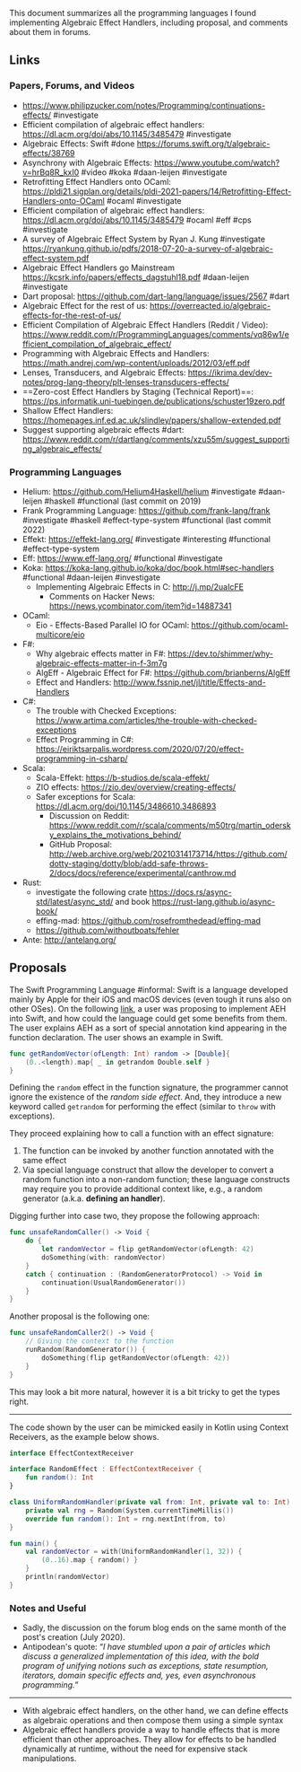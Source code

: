 This document summarizes all the programming languages I found implementing Algebraic Effect Handlers, including proposal, and comments about them in forums.

## Links

### Papers, Forums, and Videos

* https://www.philipzucker.com/notes/Programming/continuations-effects/ #investigate
* Efficient compilation of algebraic effect handlers: https://dl.acm.org/doi/abs/10.1145/3485479 #investigate 
* Algebraic Effects: Swift #done https://forums.swift.org/t/algebraic-effects/38769
* Asynchrony with Algebraic Effects: https://www.youtube.com/watch?v=hrBq8R_kxI0 #video #koka #daan-leijen #investigate
* Retrofitting Effect Handlers onto OCaml: https://pldi21.sigplan.org/details/pldi-2021-papers/14/Retrofitting-Effect-Handlers-onto-OCaml #ocaml #investigate 
* Efficient compilation of algebraic effect handlers: https://dl.acm.org/doi/abs/10.1145/3485479 #ocaml #eff #cps #investigate 
* A survey of Algebraic Effect System by Ryan J. Kung #investigate https://ryankung.github.io/pdfs/2018-07-20-a-survey-of-algebraic-effect-system.pdf
* Algebraic Effect Handlers go Mainstream https://kcsrk.info/papers/effects_dagstuhl18.pdf #daan-leijen #investigate 
* Dart proposal: https://github.com/dart-lang/language/issues/2567 #dart 
* Algebraic Effect for the rest of us: https://overreacted.io/algebraic-effects-for-the-rest-of-us/
* Efficient Compilation of Algebraic Effect Handlers (Reddit / Video): https://www.reddit.com/r/ProgrammingLanguages/comments/vq86w1/efficient_compilation_of_algebraic_effect/
* Programming with Algebraic Effects and Handlers: https://math.andrej.com/wp-content/uploads/2012/03/eff.pdf
* Lenses, Transducers, and Algebraic Effects: https://ikrima.dev/dev-notes/prog-lang-theory/plt-lenses-transducers-effects/
* ==Zero-cost Effect Handlers by Staging (Technical Report)==: https://ps.informatik.uni-tuebingen.de/publications/schuster19zero.pdf
* Shallow Effect Handlers: https://homepages.inf.ed.ac.uk/slindley/papers/shallow-extended.pdf
* Suggest supporting algebraic effects #dart: https://www.reddit.com/r/dartlang/comments/xzu55m/suggest_supporting_algebraic_effects/

### Programming Languages

* Helium: https://github.com/Helium4Haskell/helium #investigate #daan-leijen #haskell #functional (last commit on 2019)
* Frank Programming Language: https://github.com/frank-lang/frank #investigate #haskell #effect-type-system #functional (last commit 2022)
* Effekt: https://effekt-lang.org/ #investigate #interesting #functional #effect-type-system 
* Eff: https://www.eff-lang.org/ #functional #investigate 
* Koka: https://koka-lang.github.io/koka/doc/book.html#sec-handlers #functional #daan-leijen #investigate 
	* Implementing Algebraic Effects in C: http://j.mp/2uaIcFE
		* Comments on Hacker News: https://news.ycombinator.com/item?id=14887341
* OCaml: 
	* Eio - Effects-Based Parallel IO for OCaml: https://github.com/ocaml-multicore/eio
* F#:
	* Why algebraic effects matter in F#: https://dev.to/shimmer/why-algebraic-effects-matter-in-f-3m7g
	* AlgEff - Algebraic Effect for F#: https://github.com/brianberns/AlgEff
	* Effect and Handlers: http://www.fssnip.net/jl/title/Effects-and-Handlers
* C#:
	* The trouble with Checked Exceptions: https://www.artima.com/articles/the-trouble-with-checked-exceptions
	* Effect Programming in C#: https://eiriktsarpalis.wordpress.com/2020/07/20/effect-programming-in-csharp/
* Scala:
	* Scala-Effekt: https://b-studios.de/scala-effekt/
	* ZIO effects: https://zio.dev/overview/creating-effects/
	* Safer exceptions for Scala: https://dl.acm.org/doi/10.1145/3486610.3486893
		* Discussion on Reddit: https://www.reddit.com/r/scala/comments/m50trg/martin_odersky_explains_the_motivations_behind/
		* GitHub Proposal: http://web.archive.org/web/20210314173714/https://github.com/dotty-staging/dotty/blob/add-safe-throws-2/docs/docs/reference/experimental/canthrow.md
* Rust: 
	* investigate the following crate https://docs.rs/async-std/latest/async_std/ and book https://rust-lang.github.io/async-book/
	* effing-mad: https://github.com/rosefromthedead/effing-mad
	* https://github.com/withoutboats/fehler
* Ante: http://antelang.org/

## Proposals

The Swift Programming Language #informal: Swift is a language developed mainly by Apple for their iOS and macOS devices (even tough it runs also on other OSes). On the following [link](https://forums.swift.org/t/algebraic-effects/38769), a user was proposing to implement AEH into Swift, and how could the language could get some benefits from them. The user explains AEH as a sort of special annotation kind appearing in the function declaration. The user shows an example in Swift.

```swift
func getRandomVector(ofLength: Int) random -> [Double]{
	(0..<length).map{ _ in getrandom Double.self }
}
```

Defining the `random` effect in the function signature, the programmer cannot ignore the existence of the *random side effect*. And, they introduce a new keyword called `getrandom` for performing the effect (similar to `throw` with exceptions).

They proceed explaining how to call a function with an effect signature:
1. The function can be invoked by another function annotated with the same effect
2. Via special language construct that allow the developer to convert a random function into a non-random function; these language constructs may require you to provide additional context like, e.g., a random generator (a.k.a. **defining an handler**).

Digging further into case two, they propose the following approach:

```swift
func unsafeRandomCaller() -> Void {
	do {
		let randomVector = flip getRandomVector(ofLength: 42)
		doSomething(with: randomVector)
	}
	catch { continuation : (RandomGeneratorProtocol) -> Void in
		continuation(UsualRandomGenerator())
	}
}
```

Another proposal is the following one:

```swift
func unsafeRandomCaller2() -> Void {
	// Giving the context to the function
	runRandom(RandomGenerator()) {
		doSomething(flip getRandomVector(ofLength: 42))
	}
}
```

This may look a bit more natural, however it is a bit tricky to get the types right.

---

The code shown by the user can be mimicked easily in Kotlin using Context Receivers, as the example below shows.

```kotlin
interface EffectContextReceiver

interface RandomEffect : EffectContextReceiver {
	fun random(): Int
}

class UniformRandomHandler(private val from: Int, private val to: Int): RandomEffect {
	private val rng = Random(System.currentTimeMillis())
	override fun random(): Int = rng.nextInt(from, to)
}

fun main() {
	val randomVector = with(UniformRandomHandler(1, 32)) {
		(0..16).map { random() }
	}
	println(randomVector)
}

```

### Notes and Useful

* Sadly, the discussion on the forum blog ends on the same month of the post's creation (July 2020).
* Antipodean's quote: “*I have stumbled upon a pair of articles which discuss a generalized implementation of this idea, with the bold program of unifying notions such as exceptions, state resumption, iterators, domain specific effects and, yes, even asynchronous programming.*”

---

- With algebraic effect handlers, on the other hand, we can define effects as algebraic operations and then compose them using a simple syntax
- Algebraic effect handlers provide a way to handle effects that is more efficient than other approaches. They allow for effects to be handled dynamically at runtime, without the need for expensive stack manipulations.
